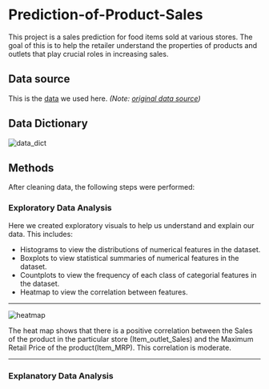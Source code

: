 # Prediction-of-Product-Sales
This project is a sales prediction for food items sold at various stores. The goal of this is to help the retailer understand the properties of products and outlets that play crucial roles in increasing sales.

## Data source 
This is the [data](https://drive.google.com/file/d/1syH81TVrbBsdymLT_jl2JIf6IjPXtSQw/view?usp=sharing) we used here. *(Note: [original data source](https://datahack.analyticsvidhya.com/contest/practice-problem-big-mart-sales-iii/))*
## Data Dictionary

![data_dict](https://github.com/marwamhz/Prediction-of-Product-Sales/assets/160395937/72f46a4f-93b6-44a3-9903-8b85f081ecab)

## Methods
After cleaning data, the following steps were performed:
### Exploratory Data Analysis 
Here we created exploratory visuals to help us understand and explain our data. This includes:
- Histograms to view the distributions of numerical features in the dataset.
- Boxplots to view statistical summaries of numerical features in the dataset.
- Countplots to view the frequency of each class of categorial features in the dataset.
- Heatmap to view the correlation between features.

---
![heatmap](https://github.com/marwamhz/Prediction-of-Product-Sales/assets/160395937/0c7289db-df18-4c67-8205-4bd45e8d9acf)

The heat map shows that there is a positive correlation between the Sales of the product in the particular store (Item_outlet_Sales) and the Maximum Retail Price of the product(Item_MRP). This correlation is moderate.

---
### Explanatory Data Analysis 

